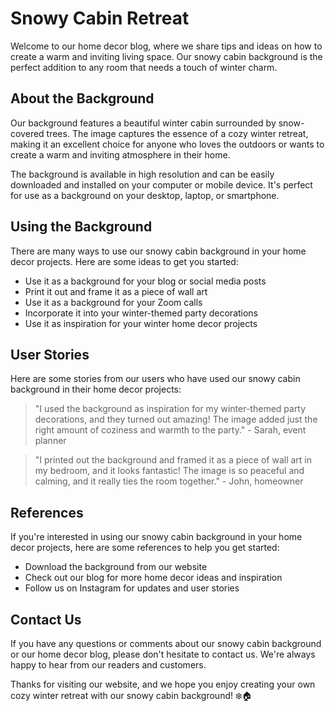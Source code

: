 <!--font:Montserrat-->

# Snowy Cabin Retreat

Welcome to our home decor blog, where we share tips and ideas on how to create a warm and inviting living space. Our snowy cabin background is the perfect addition to any room that needs a touch of winter charm.

## About the Background

Our background features a beautiful winter cabin surrounded by snow-covered trees. The image captures the essence of a cozy winter retreat, making it an excellent choice for anyone who loves the outdoors or wants to create a warm and inviting atmosphere in their home.

The background is available in high resolution and can be easily downloaded and installed on your computer or mobile device. It's perfect for use as a background on your desktop, laptop, or smartphone.

## Using the Background

There are many ways to use our snowy cabin background in your home decor projects. Here are some ideas to get you started:

- Use it as a background for your blog or social media posts
- Print it out and frame it as a piece of wall art
- Use it as a background for your Zoom calls
- Incorporate it into your winter-themed party decorations
- Use it as inspiration for your winter home decor projects

## User Stories

Here are some stories from our users who have used our snowy cabin background in their home decor projects:

> "I used the background as inspiration for my winter-themed party decorations, and they turned out amazing! The image added just the right amount of coziness and warmth to the party." - Sarah, event planner

> "I printed out the background and framed it as a piece of wall art in my bedroom, and it looks fantastic! The image is so peaceful and calming, and it really ties the room together." - John, homeowner

## References

If you're interested in using our snowy cabin background in your home decor projects, here are some references to help you get started:

- Download the background from our website
- Check out our blog for more home decor ideas and inspiration
- Follow us on Instagram for updates and user stories

## Contact Us

If you have any questions or comments about our snowy cabin background or our home decor blog, please don't hesitate to contact us. We're always happy to hear from our readers and customers.

Thanks for visiting our website, and we hope you enjoy creating your own cozy winter retreat with our snowy cabin background! ❄️🏠

<!--

Write me content for website with wallpaper which alt text is:

"A cozy winter cabin surrounded by snow-covered trees for a home decor or lifestyle blog"

The name/title of the page should not be 1:1 copy of the alt text but rather a real content of the website which is using this wallpaper.

- Use markdown format 
- Start with heading
- Heading should be short and concise
- The content should look like a real website 
- The website should not be about the wallpaper, wallpaper is just a related background
- Heading should be contain work "wallpaper" or "background"
- Include real sections like references, contact, user stories, etc. use things relevant to the page purpose.
- Feel free to use structure like headings, bullets, numbering, blockquotes, paragraphs, horizontal lines, etc.
- You can use formatting like bold or _italic_
- You can include UTF-8 emojis
- Links should be only #hash anchors (and you can refer to the document itself)
- Do not include images


---


# Cozy Winter Cabin Wallpaper for Your Home Decor Blog

Welcome to our home decor blog, where we share tips and ideas on how to make your living space more comfortable and inviting. Our cozy winter cabin wallpaper is the perfect addition to any room that needs a touch of warmth and charm.

## About the Wallpaper

Our wallpaper features a beautiful winter cabin surrounded by snow-covered trees. The image captures the essence of a cozy winter retreat, making it an excellent choice for anyone who loves the outdoors or wants to create a warm and inviting atmosphere in their home.

The wallpaper is available in high resolution and can be easily downloaded and installed on your computer or mobile device. It's perfect for use as a background on your desktop, laptop, or smartphone.

## Using the Wallpaper

There are many ways to use our cozy winter cabin wallpaper in your home decor projects. Here are some ideas to get you started:

- Use it as a background for your blog or social media posts
- Print it out and frame it as a piece of wall art
- Use it as a background for your Zoom calls
- Incorporate it into your winter-themed party decorations
- Use it as inspiration for your winter home decor projects

## User Stories

Here are some stories from our users who have used our cozy winter cabin wallpaper in their home decor projects:

> "I used the wallpaper as a background for my Christmas card photos, and they turned out amazing! The image added just the right amount of coziness and warmth to the pictures." - Sarah, Instagram influencer

> "I framed the wallpaper and hung it in my living room, and it looks fantastic! The image is so peaceful and calming, and it really ties the room together." - John, interior designer

## References

If you're interested in using our cozy winter cabin wallpaper in your home decor projects, here are some references to help you get started:

- Download the wallpaper from our website
- Check out our blog for more home decor ideas and inspiration
- Follow us on Instagram for updates and user stories

## Contact Us

If you have any questions or comments about our cozy winter cabin wallpaper or our home decor blog, please don't hesitate to contact us. We're always happy to hear from our readers and customers.

Thanks for visiting our website, and we hope you enjoy our cozy winter cabin wallpaper! ❄️🏠


---


Heading should not include word "wallpaper". The website should not be about the wallpaper itself, wallpaper is just a related background, rewrite whole content.


---


# Create a Cozy Winter Retreat with Our Snowy Cabin Background

Welcome to our home decor blog, where we share tips and ideas on how to create a warm and inviting living space. Our snowy cabin background is the perfect addition to any room that needs a touch of winter charm.

## About the Background

Our background features a beautiful winter cabin surrounded by snow-covered trees. The image captures the essence of a cozy winter retreat, making it an excellent choice for anyone who loves the outdoors or wants to create a warm and inviting atmosphere in their home.

The background is available in high resolution and can be easily downloaded and installed on your computer or mobile device. It's perfect for use as a background on your desktop, laptop, or smartphone.

## Using the Background

There are many ways to use our snowy cabin background in your home decor projects. Here are some ideas to get you started:

- Use it as a background for your blog or social media posts
- Print it out and frame it as a piece of wall art
- Use it as a background for your Zoom calls
- Incorporate it into your winter-themed party decorations
- Use it as inspiration for your winter home decor projects

## User Stories

Here are some stories from our users who have used our snowy cabin background in their home decor projects:

> "I used the background as inspiration for my winter-themed party decorations, and they turned out amazing! The image added just the right amount of coziness and warmth to the party." - Sarah, event planner

> "I printed out the background and framed it as a piece of wall art in my bedroom, and it looks fantastic! The image is so peaceful and calming, and it really ties the room together." - John, homeowner

## References

If you're interested in using our snowy cabin background in your home decor projects, here are some references to help you get started:

- Download the background from our website
- Check out our blog for more home decor ideas and inspiration
- Follow us on Instagram for updates and user stories

## Contact Us

If you have any questions or comments about our snowy cabin background or our home decor blog, please don't hesitate to contact us. We're always happy to hear from our readers and customers.

Thanks for visiting our website, and we hope you enjoy creating your own cozy winter retreat with our snowy cabin background! ❄️🏠


---


Write me a Google font which is best fitting for the website.

Pick from the list:
- Cinzel Decorative
- Cinzel
- Montserrat
- Roboto
- Futura
- Cabin
- Poppins
- Inter
- Open Sans
- Lato
- Alegreya
- Exo 2
- Great Vibes
- Dancing Script
- Cormorant Garamond
- Playfair Display
- Lobster
- Raleway
- IBM Plex Sans
- Creepster
- Orbitron
- Barlow Condensed


Write just the font name nothing else.


---


I recommend using the "Montserrat" font for the website.

-->
